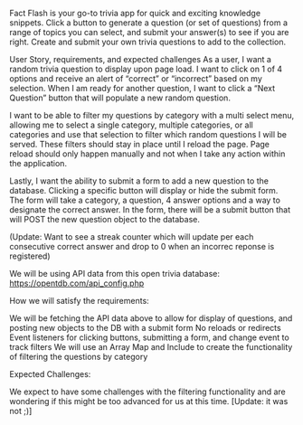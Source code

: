 <!-- WP Notes and Issues 6/6/23: To get around CORS protocol issues that prevented access to the db.json data, I was able to get this to "work" by installing the Live Server extension in VS code and opening the index.html file using that extenstion. That way, it selects and displays a random question from the data without any security issues. 

Next, in order to display the answer choices in a random order, I did some research and learned of an algorithm to handle that (Fisher-Yates Shuffle algorithm).  

Also added an event listener for the "Next Question" button which seems to work just right.

Need to figure out a solution for questions and answers with certain puctuation in the text, eg. quotation marks displaying as "&quot", ampersands as "&amp" and apostrophes as "&#039"...

Lastly, the page seems to refresh at irregular intervals when it's not the actively selected windo. I was trying to add some "preventDefault" functionality to make that stop but was unable and reached my wit's end. -->

Fact Flash is your go-to trivia app for quick and exciting knowledge snippets. Click a button to generate a question (or set of questions) from a range of topics you can select, and submit your answer(s) to see if you are right. Create and submit your own trivia questions to add to the collection.


User Story, requirements, and expected challenges
As a user, I want a random trivia question to display upon page load. I want to click on 1 of 4 options and receive an alert of “correct” or “incorrect” based on my selection. When I am ready for another question, I want to click a “Next Question” button that will populate a new random question.

I want to be able to filter my questions by category with a multi select menu, allowing me to select a single category, multiple categories, or all categories and use that selection to filter which random questions I will be served. These filters should stay in place until I reload the page. Page reload should only happen manually and not when I take any action within the application.

Lastly, I want the ability to submit a form to add a new question to the database. Clicking a specific button  will display or hide the submit form. The form will take a category, a question, 4 answer options and a way to designate the correct answer.  In the form, there will be a submit button that will POST the new question object to the database. 

(Update: Want to see a streak counter which will update per each consecutive correct answer and drop to 0 when an incorrec reponse is registered)

We will be using API data from this open trivia database: https://opentdb.com/api_config.php

How we will satisfy the requirements:

We will be fetching the API data above to allow for display of questions, and  posting new objects to the DB with a submit form
No reloads or redirects
Event listeners for clicking buttons, submitting a form, and change event to track filters
We will use an Array Map and Include to create the functionality of filtering the questions by category


Expected Challenges:

We expect to have some challenges with the filtering functionality and are wondering if this might be too advanced for us at this time. [Update: it was not ;)]
